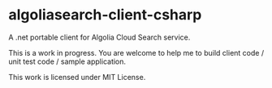 algoliasearch-client-csharp
===========================

A .net portable client for Algolia Cloud Search service.


This is a work in progress. You are welcome to help me to build client code / unit test code / sample application.



This work is licensed under MIT License.
